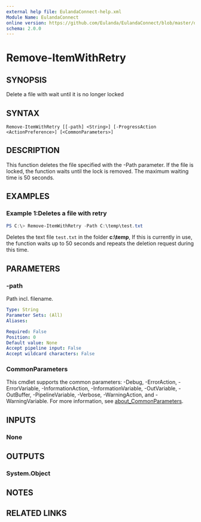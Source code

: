 ```yaml
---
external help file: EulandaConnect-help.xml
Module Name: EulandaConnect
online version: https://github.com/Eulanda/EulandaConnect/blob/master/docs/Remove-ItemWithRetry.md
schema: 2.0.0
---
```


# Remove-ItemWithRetry

## SYNOPSIS
Delete a file with wait until it is no longer locked

## SYNTAX

```
Remove-ItemWithRetry [[-path] <String>] [-ProgressAction <ActionPreference>] [<CommonParameters>]
```

## DESCRIPTION
This function deletes the file specified with the -Path parameter. If the file is locked, the function waits until the lock is removed. The maximum waiting time is 50 seconds.

## EXAMPLES

### Example 1:Deletes a file with retry
```powershell
PS C:\> Remove-ItemWithRetry -Path C:\temp\test.txt
```

Deletes the text file `test.txt` in the folder **c:\temp**, If this is currently in use, the function waits up to 50 seconds and repeats the deletion request during this time.

## PARAMETERS

### -path
Path incl. filename.

```yaml
Type: String
Parameter Sets: (All)
Aliases:

Required: False
Position: 0
Default value: None
Accept pipeline input: False
Accept wildcard characters: False
```


### CommonParameters
This cmdlet supports the common parameters: -Debug, -ErrorAction, -ErrorVariable, -InformationAction, -InformationVariable, -OutVariable, -OutBuffer, -PipelineVariable, -Verbose, -WarningAction, and -WarningVariable. For more information, see [about_CommonParameters](http://go.microsoft.com/fwlink/?LinkID=113216).

## INPUTS

### None

## OUTPUTS

### System.Object
## NOTES

## RELATED LINKS

